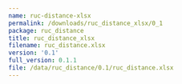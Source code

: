 ```yaml
---
name: ruc-distance-xlsx
permalink: /downloads/ruc_distance_xlsx/0_1
package: ruc_distance
title: ruc_distance_xlsx
filename: ruc_distance.xlsx
version: '0.1'
full_version: 0.1.1
file: /data/ruc_distance/0.1/ruc_distance.xlsx
---
```

